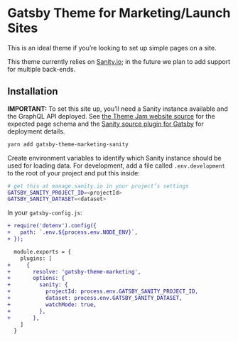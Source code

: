# Gatsby Theme for Marketing/Launch Sites

This is an ideal theme if you’re looking to set up simple pages on a site.

This theme currently relies on [Sanity.io](https://sanity.io); in the future we plan to add support for multiple back-ends.

## Installation

**IMPORTANT:** To set this site up, you’ll need a Sanity instance available and the GraphQL API deployed. See [the Theme Jam website source](https://github.com/gatsbyjs/themejam.gatsbyjs.org) for the expected page schema and the [Sanity source plugin for Gatsby](https://github.com/sanity-io/gatsby-source-sanity) for deployment details.

```sh
yarn add gatsby-theme-marketing-sanity
```

Create environment variables to identify which Sanity instance should be used for loading data. For development, add a file called `.env.development` to the root of your project and put this inside:

```sh
# get this at manage.sanity.io in your project’s settings
GATSBY_SANITY_PROJECT_ID=<projectId>
GATSBY_SANITY_DATASET=<dataset>
```

In your `gatsby-config.js`:

```diff
+ require('dotenv').config({
+   path: `.env.${process.env.NODE_ENV}`,
+ });

  module.exports = {
    plugins: [
+     {
+       resolve: 'gatsby-theme-marketing',
+       options: {
+         sanity: {
+           projectId: process.env.GATSBY_SANITY_PROJECT_ID,
+           dataset: process.env.GATSBY_SANITY_DATASET,
+           watchMode: true,
+         },
+       },
    ]
  }
```

